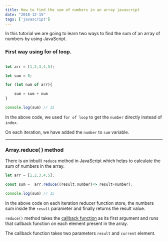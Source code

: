 ```yaml
---
title: How to find the sum of numbers in an array javascript
date: "2018-12-15"
tags: ['javascript']
---
```


In this tutorial we are going to learn two ways to find the sum of an array of numbers by using
JavaScript.


### First way using for of loop.


```js

let arr = [1,2,3,4,5];

let sum = 0;

for (let num of arr){

    sum = sum + num
}

console.log(sum) // 15

```

In the above code, we used `for of loop` to get the `number` directly instead of `index`.

On each iteration, we have added the `number` to `sum` variable.

---

### Array.reduce( ) method

There is an inbuilt `reduce` method in JavaScript which helps to calculate the sum of numbers in the array.



```js
let arr = [1,2,3,4,5];

const sum =  arr.reduce((result,number)=> result+number);

console.log(sum) // 15

```

In the above code on each iteration reducer function store, the numbers sum inside the `result` parameter and finally returns the result value.

`reduce()` method takes the [callback function](/what-is-a-callback-function-javascript/) as its first argument and runs that callback function on each element present in the array.

The callback function takes two parameters `result` and `current` element.



